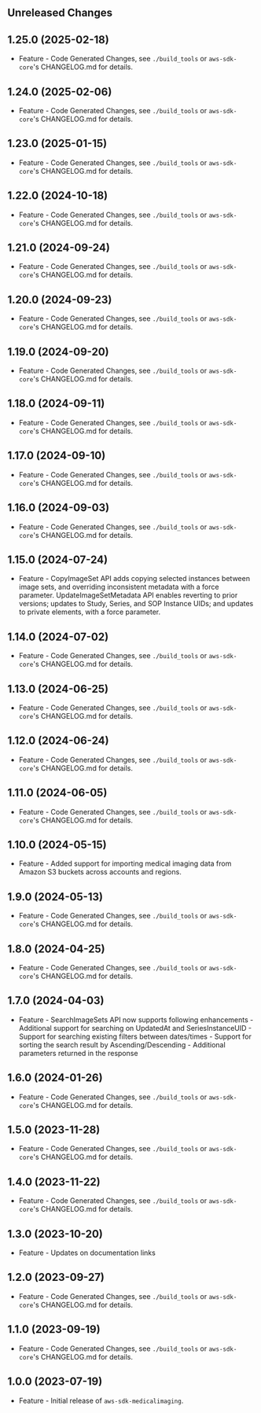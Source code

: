 Unreleased Changes
------------------

1.25.0 (2025-02-18)
------------------

* Feature - Code Generated Changes, see `./build_tools` or `aws-sdk-core`'s CHANGELOG.md for details.

1.24.0 (2025-02-06)
------------------

* Feature - Code Generated Changes, see `./build_tools` or `aws-sdk-core`'s CHANGELOG.md for details.

1.23.0 (2025-01-15)
------------------

* Feature - Code Generated Changes, see `./build_tools` or `aws-sdk-core`'s CHANGELOG.md for details.

1.22.0 (2024-10-18)
------------------

* Feature - Code Generated Changes, see `./build_tools` or `aws-sdk-core`'s CHANGELOG.md for details.

1.21.0 (2024-09-24)
------------------

* Feature - Code Generated Changes, see `./build_tools` or `aws-sdk-core`'s CHANGELOG.md for details.

1.20.0 (2024-09-23)
------------------

* Feature - Code Generated Changes, see `./build_tools` or `aws-sdk-core`'s CHANGELOG.md for details.

1.19.0 (2024-09-20)
------------------

* Feature - Code Generated Changes, see `./build_tools` or `aws-sdk-core`'s CHANGELOG.md for details.

1.18.0 (2024-09-11)
------------------

* Feature - Code Generated Changes, see `./build_tools` or `aws-sdk-core`'s CHANGELOG.md for details.

1.17.0 (2024-09-10)
------------------

* Feature - Code Generated Changes, see `./build_tools` or `aws-sdk-core`'s CHANGELOG.md for details.

1.16.0 (2024-09-03)
------------------

* Feature - Code Generated Changes, see `./build_tools` or `aws-sdk-core`'s CHANGELOG.md for details.

1.15.0 (2024-07-24)
------------------

* Feature - CopyImageSet API adds copying selected instances between image sets, and overriding inconsistent metadata with a force parameter. UpdateImageSetMetadata API enables reverting to prior versions; updates to Study, Series, and SOP Instance UIDs; and updates to private elements, with a force parameter.

1.14.0 (2024-07-02)
------------------

* Feature - Code Generated Changes, see `./build_tools` or `aws-sdk-core`'s CHANGELOG.md for details.

1.13.0 (2024-06-25)
------------------

* Feature - Code Generated Changes, see `./build_tools` or `aws-sdk-core`'s CHANGELOG.md for details.

1.12.0 (2024-06-24)
------------------

* Feature - Code Generated Changes, see `./build_tools` or `aws-sdk-core`'s CHANGELOG.md for details.

1.11.0 (2024-06-05)
------------------

* Feature - Code Generated Changes, see `./build_tools` or `aws-sdk-core`'s CHANGELOG.md for details.

1.10.0 (2024-05-15)
------------------

* Feature - Added support for importing medical imaging data from Amazon S3 buckets across accounts and regions.

1.9.0 (2024-05-13)
------------------

* Feature - Code Generated Changes, see `./build_tools` or `aws-sdk-core`'s CHANGELOG.md for details.

1.8.0 (2024-04-25)
------------------

* Feature - Code Generated Changes, see `./build_tools` or `aws-sdk-core`'s CHANGELOG.md for details.

1.7.0 (2024-04-03)
------------------

* Feature - SearchImageSets API now supports following enhancements - Additional support for searching on UpdatedAt and SeriesInstanceUID - Support for searching existing filters between dates/times - Support for sorting the search result by Ascending/Descending - Additional parameters returned in the response

1.6.0 (2024-01-26)
------------------

* Feature - Code Generated Changes, see `./build_tools` or `aws-sdk-core`'s CHANGELOG.md for details.

1.5.0 (2023-11-28)
------------------

* Feature - Code Generated Changes, see `./build_tools` or `aws-sdk-core`'s CHANGELOG.md for details.

1.4.0 (2023-11-22)
------------------

* Feature - Code Generated Changes, see `./build_tools` or `aws-sdk-core`'s CHANGELOG.md for details.

1.3.0 (2023-10-20)
------------------

* Feature - Updates on documentation links

1.2.0 (2023-09-27)
------------------

* Feature - Code Generated Changes, see `./build_tools` or `aws-sdk-core`'s CHANGELOG.md for details.

1.1.0 (2023-09-19)
------------------

* Feature - Code Generated Changes, see `./build_tools` or `aws-sdk-core`'s CHANGELOG.md for details.

1.0.0 (2023-07-19)
------------------

* Feature - Initial release of `aws-sdk-medicalimaging`.

